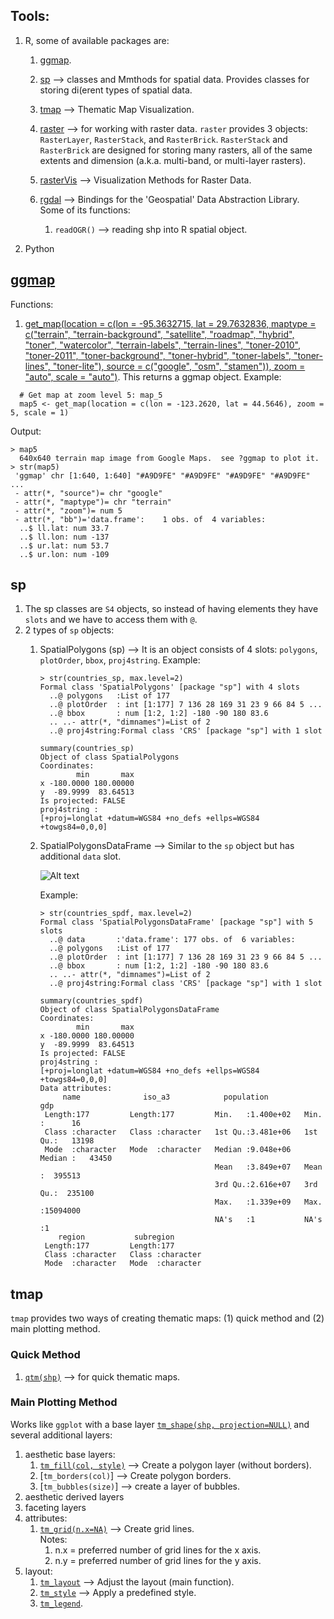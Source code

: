 
## Tools:
1. R, some of available packages are:

    1. [ggmap](https://www.rdocumentation.org/packages/ggmap/versions/3.0.0). 
    2. [sp](https://www.rdocumentation.org/packages/sp/versions/1.4-5) --> classes and Mmthods for spatial data. Provides classes for storing di(erent types of spatial data. 
    3. [tmap](https://www.rdocumentation.org/packages/tmap/versions/3.2/topics/tmap-package) --> Thematic Map Visualization. 
    4. [raster](https://www.rdocumentation.org/packages/raster/versions/3.4-5) --> for working with raster data. `raster` provides 3 objects:  `RasterLayer`, `RasterStack`, and `RasterBrick`. `RasterStack` and `RasterBrick` are designed for storing many rasters, all of the same extents and dimension (a.k.a. multi-band, or multi-layer rasters).
    5. [rasterVis](https://www.rdocumentation.org/packages/rasterVis/versions/0.49) --> Visualization Methods for Raster Data. 
    6. [rgdal](https://www.rdocumentation.org/packages/rgdal/versions/1.5-23) --> Bindings for the 'Geospatial' Data Abstraction Library. Some of its functions:
    
        1. `readOGR()` --> reading shp into R spatial object. 
  
2. Python

## [ggmap](https://www.rdocumentation.org/packages/ggmap/versions/3.0.0)
Functions:
1. [get_map(location = c(lon = -95.3632715, lat = 29.7632836, maptype = c("terrain", "terrain-background", "satellite", "roadmap", "hybrid", "toner", "watercolor", "terrain-labels", "terrain-lines", "toner-2010", "toner-2011", "toner-background", "toner-hybrid", "toner-labels", "toner-lines", "toner-lite"), source = c("google", "osm", "stamen")), zoom = "auto", scale = "auto")](https://www.rdocumentation.org/packages/ggmap/versions/3.0.0/topics/get_map). This returns a ggmap object. Example: <br/>
  ```
    # Get map at zoom level 5: map_5
    map5 <- get_map(location = c(lon = -123.2620, lat = 44.5646), zoom = 5, scale = 1)
  ```
  
  Output: <br />
  ```
  > map5
    640x640 terrain map image from Google Maps.  see ?ggmap to plot it.
  > str(map5)
   'ggmap' chr [1:640, 1:640] "#A9D9FE" "#A9D9FE" "#A9D9FE" "#A9D9FE" ...
   - attr(*, "source")= chr "google"
   - attr(*, "maptype")= chr "terrain"
   - attr(*, "zoom")= num 5
   - attr(*, "bb")='data.frame':	1 obs. of  4 variables:
    ..$ ll.lat: num 33.7
    ..$ ll.lon: num -137
    ..$ ur.lat: num 53.7
    ..$ ur.lon: num -109
  ```

##  sp

1. The sp classes are `S4` objects, so instead of having elements they have `slots` and we have to access them with `@`.
2. 2 types of `sp` objects:
    1. SpatialPolygons (sp) --> It is an object consists of 4 slots: `polygons`, `plotOrder`, `bbox`, `proj4string`. Example: <br />
        ```
        > str(countries_sp, max.level=2)
        Formal class 'SpatialPolygons' [package "sp"] with 4 slots
          ..@ polygons   :List of 177
          ..@ plotOrder  : int [1:177] 7 136 28 169 31 23 9 66 84 5 ...
          ..@ bbox       : num [1:2, 1:2] -180 -90 180 83.6
          .. ..- attr(*, "dimnames")=List of 2
          ..@ proj4string:Formal class 'CRS' [package "sp"] with 1 slot
        ```
        
        ```
        summary(countries_sp)
        Object of class SpatialPolygons
        Coordinates:
                min       max
        x -180.0000 180.00000
        y  -89.9999  83.64513
        Is projected: FALSE 
        proj4string :
        [+proj=longlat +datum=WGS84 +no_defs +ellps=WGS84 +towgs84=0,0,0]
        ```
    
    2. SpatialPolygonsDataFrame --> Similar to the `sp` object but has additional `data` slot. <br />
        
        ![Alt text](./images/spdf_hiearchy.png)
    
        Example: <br />
        ```
        > str(countries_spdf, max.level=2)
        Formal class 'SpatialPolygonsDataFrame' [package "sp"] with 5 slots
          ..@ data       :'data.frame':	177 obs. of  6 variables:
          ..@ polygons   :List of 177
          ..@ plotOrder  : int [1:177] 7 136 28 169 31 23 9 66 84 5 ...
          ..@ bbox       : num [1:2, 1:2] -180 -90 180 83.6
          .. ..- attr(*, "dimnames")=List of 2
          ..@ proj4string:Formal class 'CRS' [package "sp"] with 1 slot
        ```
        ```
        summary(countries_spdf)
        Object of class SpatialPolygonsDataFrame
        Coordinates:
                min       max
        x -180.0000 180.00000
        y  -89.9999  83.64513
        Is projected: FALSE 
        proj4string :
        [+proj=longlat +datum=WGS84 +no_defs +ellps=WGS84 +towgs84=0,0,0]
        Data attributes:
             name              iso_a3            population             gdp          
         Length:177         Length:177         Min.   :1.400e+02   Min.   :      16  
         Class :character   Class :character   1st Qu.:3.481e+06   1st Qu.:   13198  
         Mode  :character   Mode  :character   Median :9.048e+06   Median :   43450  
                                               Mean   :3.849e+07   Mean   :  395513  
                                               3rd Qu.:2.616e+07   3rd Qu.:  235100  
                                               Max.   :1.339e+09   Max.   :15094000  
                                               NA's   :1           NA's   :1         
            region           subregion        
         Length:177         Length:177        
         Class :character   Class :character  
         Mode  :character   Mode  :character 
        ```

## tmap

`tmap` provides two ways of creating thematic maps: (1) quick method and (2) main plotting method. 

### Quick Method 

1. [`qtm(shp)`](https://www.rdocumentation.org/packages/tmap/versions/3.2/topics/qtm) --> for quick thematic maps.

### Main Plotting Method

Works like `ggplot` with a base layer [`tm_shape(shp, projection=NULL)`](https://www.rdocumentation.org/packages/tmap/versions/3.3/topics/tm_shape) and several additional layers:

1. aesthetic base layers:
    1. [`tm_fill(col, style)`](https://www.rdocumentation.org/link/tm_fill?package=tmap&version=3.2) --> Create a polygon layer (without borders). 
    2. [`tm_borders(col)`] --> Create polygon borders. 
    3. [`tm_bubbles(size)`] --> create a layer of bubbles. 
2. aesthetic derived layers
3. faceting layers
4. attributes:
    1. [`tm_grid(n.x=NA)`](https://www.rdocumentation.org/packages/tmap/versions/3.2/topics/tm_grid) --> Create grid lines. <br />
        Notes: <br />
        1. n.x = preferred number of grid lines for the x axis.
        2. n.y = preferred number of grid lines for the y axis. 
5. layout:
    1. [`tm_layout`](https://www.rdocumentation.org/packages/tmap/versions/3.2/topics/tm_layout) --> Adjust the layout (main function). 
    2. [`tm_style`](https://www.rdocumentation.org/link/tm_style?package=tmap&version=3.2) --> Apply a predefined style. 
    3. [`tm_legend`](https://www.rdocumentation.org/packages/tmap/versions/3.3/topics/tm_layout).


